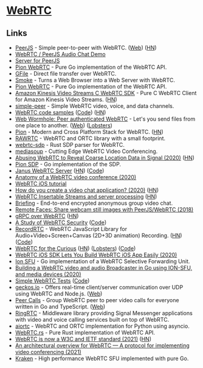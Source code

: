 # [WebRTC](https://webrtc.org/)

## Links

- [PeerJS](https://github.com/peers/peerjs) - Simple peer-to-peer with WebRTC. ([Web](https://peerjs.com/)) ([HN](https://news.ycombinator.com/item?id=25658704))
- [WebRTC / PeerJS Audio Chat Demo](https://github.com/nwah/peerjs-audio-chat)
- [Server for PeerJS](https://github.com/peers/peerjs-server)
- [Pion WebRTC](https://github.com/pions/webrtc) - Pure Go implementation of the WebRTC API.
- [GFile](https://github.com/Antonito/gfile) - Direct file transfer over WebRTC.
- [Smoke](https://github.com/sinclairzx81/smoke) - Turns a Web Browser into a Web Server with WebRTC.
- [Pion WebRTC](https://github.com/pion/webrtc) - Pure Go implementation of the WebRTC API.
- [Amazon Kinesis Video Streams C WebRTC SDK](https://github.com/awslabs/amazon-kinesis-video-streams-webrtc-sdk-c) - Pure C WebRTC Client for Amazon Kinesis Video Streams. ([HN](https://news.ycombinator.com/item?id=21951692))
- [simple-peer](https://github.com/feross/simple-peer) - Simple WebRTC video, voice, and data channels.
- [WebRTC code samples](https://webrtc.github.io/samples/) ([Code](https://github.com/webrtc/samples)) ([HN](https://news.ycombinator.com/item?id=24473864))
- [Web Wormhole: Peer authenticated WebRTC](https://github.com/saljam/webwormhole) - Let's you send files from one place to another. ([Web](https://webwormhole.io/)) ([Lobsters](https://lobste.rs/s/if50o1/web_wormhole))
- [Pion](https://github.com/pion) - Modern and Cross Platform Stack for WebRTC. ([HN](https://news.ycombinator.com/item?id=23039348))
- [RAWRTC](https://github.com/rawrtc/rawrtc) - WebRTC and ORTC library with a small footprint.
- [webrtc-sdp](https://github.com/mozilla/webrtc-sdp) - Rust SDP parser for WebRTC.
- [mediasoup](https://github.com/versatica/mediasoup) - Cutting Edge WebRTC Video Conferencing.
- [Abusing WebRTC to Reveal Coarse Location Data in Signal (2020)](https://medium.com/tenable-techblog/turning-signal-app-into-a-coarse-tracking-device-643eb4298447) ([HN](https://news.ycombinator.com/item?id=23251319))
- [Pion SDP](https://github.com/pion/sdp) - Go implementation of the SDP.
- [Janus WebRTC Server](https://janus.conf.meetecho.com/) ([HN](https://news.ycombinator.com/item?id=23372119)) ([Code](https://github.com/meetecho/janus-gateway))
- [Anatomy of a WebRTC video conference (2020)](https://levelup.gitconnected.com/anatomy-of-a-webrtc-video-conference-f924ba0ba930)
- [WebRTC iOS tutorial](https://github.com/jsharp83/WebRTC-iOS-tutorial)
- [How do you create a video chat application? (2020)](https://blog.phuaxueyong.com/post/2020-06-15-how-to-make-a-video-chat-app/) ([HN](https://news.ycombinator.com/item?id=23522689))
- [WebRTC Insertable Streams and server processing](https://github.com/pion/webrtc/tree/master/examples/insertable-streams) ([HN](https://news.ycombinator.com/item?id=23515629))
- [Briefing](https://github.com/holtwick/briefing) - End-to-end encrypted anonymous group video chat.
- [Remote Faces: Share webcam still images with PeerJS/WebRTC (2018)](https://medium.com/@dai_shi/remote-faces-share-webcam-still-images-with-peerjs-webrtc-a7ed5fe11e49)
- [gRPC over WebRTC](https://github.com/jsmouret/grpc-over-webrtc) ([HN](https://news.ycombinator.com/item?id=23572660))
- [A Study of WebRTC Security](https://webrtc-security.github.io/) ([Code](https://github.com/webrtc-security/webrtc-security.github.io))
- [RecordRTC](https://recordrtc.org/) - WebRTC JavaScript Library for Audio+Video+Screen+Canvas (2D+3D animation) Recording. ([HN](https://news.ycombinator.com/item?id=23869752)) ([Code](https://github.com/muaz-khan/RecordRTC))
- [WebRTC for the Curious](https://webrtcforthecurious.com/) ([HN](https://news.ycombinator.com/item?id=24323589)) ([Lobsters](https://lobste.rs/s/gxzwnx/webrtc_for_curious)) ([Code](https://github.com/webrtc-for-the-curious/webrtc-for-the-curious))
- [WebRTC iOS SDK Lets You Build WebRTC iOS App Easily (2020)](https://antmedia.io/how-to-use-webrtc-sdk-in-native-ios-app/)
- [Ion SFU](https://github.com/pion/ion-sfu) - Go implementation of a WebRTC Selective Forwarding Unit.
- [Building a WebRTC video and audio Broadcaster in Go using ION-SFU, and media devices (2020)](https://gabrieltanner.org/blog/broadcasting-ion-sfu)
- [Simple WebRTC Tests](https://mozilla.github.io/webrtc-landing/) ([Code](https://github.com/mozilla/webrtc-landing))
- [geckos.io](https://github.com/geckosio/geckos.io) - Offers real-time client/server communication over UDP using WebRTC and Node.js. ([Web](https://geckosio.github.io/))
- [Peer Calls](https://github.com/peer-calls/peer-calls) - Group WebRTC peer to peer video calls for everyone written in Go and TypeScript. ([Web](https://peercalls.com/))
- [RingRTC](https://github.com/signalapp/ringrtc) - Middleware library providing Signal Messenger applications with video and voice calling services built on top of WebRTC.
- [aiortc](https://github.com/aiortc/aiortc) - WebRTC and ORTC implementation for Python using asyncio.
- [WebRTC.rs](https://github.com/webrtc-rs/webrtc) - Pure Rust implementation of WebRTC API.
- [WebRTC is now a W3C and IETF standard (2021)](https://web.dev/webrtc-standard-announcement/) ([HN](https://news.ycombinator.com/item?id=25933016))
- [An architectural overview for WebRTC — A protocol for implementing video conferencing (2021)](https://eytanmanor.medium.com/an-architectural-overview-for-web-rtc-a-protocol-for-implementing-video-conferencing-e2a914628d0e)
- [Kraken](https://github.com/MixinNetwork/kraken) - High performance WebRTC SFU implemented with pure Go.
